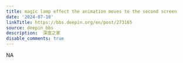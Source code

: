 ```yaml
---
title: magic lamp effect the animation moves to the second screen
date: '2024-07-18'
linkTitle: https://bbs.deepin.org/en/post/273165
source: deepin_bbs
description:  深度之家 
disable_comments: true
---
```

NA
